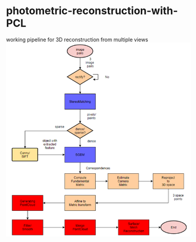 # photometric-reconstruction-with-PCL
working pipeline for 3D reconstruction from multiple views
![avatar](/pipeline.PNG)

